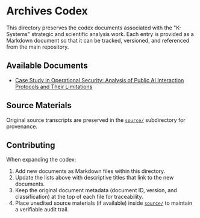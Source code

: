 # Archives Codex

This directory preserves the codex documents associated with the "K-Systems" strategic and scientific analysis work. Each entry is provided as a Markdown document so that it can be tracked, versioned, and referenced from the main repository.

## Available Documents

- [Case Study in Operational Security: Analysis of Public AI Interaction Protocols and Their Limitations](case-study-public-ai-interaction-protocols.md)

## Source Materials

Original source transcripts are preserved in the [`source/`](source/) subdirectory for provenance.

## Contributing

When expanding the codex:

1. Add new documents as Markdown files within this directory.
2. Update the lists above with descriptive titles that link to the new documents.
3. Keep the original document metadata (document ID, version, and classification) at the top of each file for traceability.
4. Place unedited source materials (if available) inside [`source/`](source/) to maintain a verifiable audit trail.

